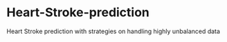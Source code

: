 # Heart-Stroke-prediction
Heart Stroke prediction with strategies on handling highly unbalanced data
